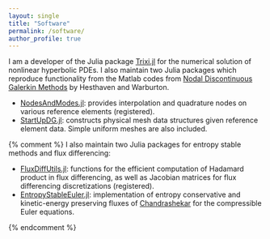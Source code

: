 ```yaml
---
layout: single
title: "Software"
permalink: /software/
author_profile: true
---
```


I am a developer of the Julia package [Trixi.jl](https://github.com/trixi-framework/Trixi.jl/) for the numerical solution of nonlinear hyperbolic PDEs. 
I also maintain two Julia packages which reproduce functionality from the Matlab codes from [Nodal Discontinuous Galerkin Methods](https://link.springer.com/book/10.1007/978-0-387-72067-8) by Hesthaven and Warburton.
- [NodesAndModes.jl](https://github.com/jlchan/NodesAndModes.jl): provides interpolation and quadrature nodes on various reference elements (registered).
- [StartUpDG.jl](https://github.com/jlchan/StartUpDG.jl): constructs physical mesh data structures given reference element data. Simple uniform meshes are also included.

{% comment %}
I also maintain two Julia packages for entropy stable methods and flux differencing:
- [FluxDiffUtils.jl](https://github.com/jlchan/FluxDiffUtils.jl): functions for the efficient computation of Hadamard product in flux differencing, as well as Jacobian matrices for flux differencing discretizations (registered). 
- [EntropyStableEuler.jl](https://github.com/jlchan/EntropyStableEuler.jl): implementation of entropy conservative and kinetic-energy preserving fluxes of [Chandrashekar](https://arxiv.org/abs/1209.4994) for the compressible Euler equations.

{% endcomment %}


